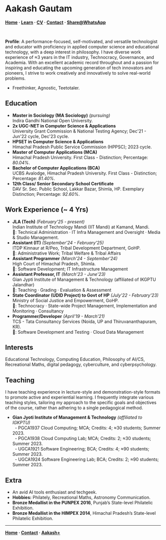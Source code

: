 <head>
  <meta name="viewport" content="width=device-width, initial-scale=1.0">
  <meta name="theme-color" content="#141D37" />
  <link rel="stylesheet" type="text/css" href="style.css">
  <link rel="stylesheet" href="https://fonts.googleapis.com/css?family=Roboto|Roboto Condensed">
</head>

# Aakash Gautam

**[Home](https://aakash-gautam.github.io/) · [Learn](https://aakash-gautam.github.io/learn) · [CV](https://aakash-gautam.github.io/assets/cv.pdf) · [Contact](https://aakash-gautam.github.io/contact) · <a href="#" onclick="window.location='whatsapp://send?text=' + encodeURIComponent('Here is the page on the ' + document.title + ': ' + location.href)">Share@WhatsApp</a>**

<br>

**Profile**: A performance-focused, self-motivated, and versatile technologist and educator with proficiency in applied computer science and educational technology, with a deep interest in philosophy. I have diverse work experience of ≈3 years in the IT industry, Technocracy, Governance, and Academia. With an excellent academic record throughout and a passion for inspiring and educating the upcoming generation of tech innovators and pioneers, I strive to work creatively and innovatively to solve real-world problems.

- Freethinker, Agnostic, Teetotaler.

## Education
- **Master in Sociology (MA Sociology)** *(pursuing)*
  <br> Indira Gandhi National Open University.
- **2x UGC-NET in Computer Science & Applications**
  <br> University Grant Commission & National Testing Agency; Dec'21 - Jun'22 cycle, Dec'23 cycle.
- **HPSET in Computer Science & Applications**
  <br> Himachal Pradesh Public Service Commission (HPPSC); 2023 cycle.
- **Master of Computer Applications (MCA)**
  <br> Himachal Pradesh University. First Class - Distinction; Percentage: *80.04%*.
- **Bachelor of Computer Applications (BCA)**
  <br> UCBS Avalodge, Himachal Pradesh University. First Class - Distinction; Percentage: *81.40%*.
- **12th Class/ Senior Secondary School Certificate**
  <br> DAV Sr. Sec. Public School, Lakkar Bazar, Shimla, HP. Exemplary Distinction; Percentage: *92.60%*.

## Work Experience (~ 4 Yrs)
- **JLA (Tech)** *(February'25 - present)*
  <br> Indian Institute of Technology Mandi (IIT Mandi) at Kamand, Mandi.
  <br> 💼: Technical Administration · IT Infra Management and Oversight · Media & Studio Management.
- **Assistant (IT)** *(September'24 - February'25)*
  <br> ITDP Kinnaur at R/Peo, Tribal Development Department, GoHP.
  <br> 💼: Administrative Work; Tribal Welfare & Tribal Affairs
- **Assistant Programmer** *(March'24 - September'24)*
  <br> High Court of Himachal Pradesh, Shimla.
  <br> 💼: Software Development; IT Infrastructure Management
- **Assistant Professor, IT** *(March'23 - June'23)*
  <br> Gian Jypti Institute of Management & Technology (affiliated of IKGPTU Jalandhar)
  <br> 💼: Teaching · Grading · Evaluation & Assessment
- **State Coordinator (UDID Project) to Govt of HP** *(July'22 - February'23)*
  <br> Ministry of Social Justice and Empowerment, GoHP.
  <br> 💼: Technocracy · State-wide Project Management, Implementation and Monitoring · Consultancy
- **Programmer/Developer** *(April'19 - March'21)*
  <br> TCS - Tata Consultancy Services (Noida, UP and Thiruvananthapuram, KR).
  <br> 💼: Software Development and Testing · Cloud Data Management

## Interests
Educational Technology, Computing Education, Philosophy of AI/CS, Recreational Maths, digital pedagogy, cyberculture, and cyberpsychology.

## Teaching
I have teaching experience in lecture-style and demonstration-style formats to promote active and experiential learning. I frequently integrate various teaching styles, tailoring my approach to the specific goals and objectives of the course, rather than adhering to a single pedagogical method.
- **Gian Jyoti Institute of Management & Technology** *(affiliated to IGKPTU)*
  <br> &nbsp; - PGCA1937 Cloud Computing; MCA; Credits: 4; ≈30 students;	Summer 2023.
  <br> &nbsp; - PGCA1938 Cloud Computing Lab; MCA; Credits: 2; ≈30 students;	Summer 2023.
  <br> &nbsp; - UGCA1921 Software Engineering; BCA; Credits: 4; ≈90 students;	Summer 2023.
  <br> &nbsp; - UGCA1924 Software Engineering Lab; BCA; Credits: 2; ≈90 students;	Summer 2023.

## Extra
- An avid AI tools enthusiast and techgeek.
- **Hobbies:** Philately, Recreational Maths, Astronomy Communication.
- **Bronze Medallist in the PUNPEX 2016**, Punjab’s State-level Philatelic Exhibition.
- **Bronze Medallist in the HIMPEX 2014**, Himachal Pradesh’s State-level Philatelic Exhibition.

---
**[Home](https://aakash-gautam.github.io/) · [Contact](https://aakash-gautam.github.io/) · [Aakash+](https://aakash-gautam.github.io/)**


